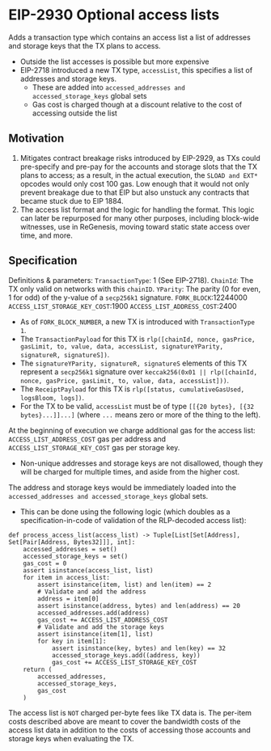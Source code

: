 # EIP-2930 Optional access lists
Adds a transaction type which contains an access list a list of addresses and storage keys that the TX plans to access. 
* Outside the list accesses is possible but more expensive
* EIP-2718 introduced a new TX type, `accessList`, this specifies a list of addresses and storage keys.
	* These are added into `accessed_addresses and accessed_storage_keys` global sets
	* Gas cost is charged though at a discount relative to the cost of accessing outside the list

## Motivation
1. Mitigates contract breakage risks introduced by EIP-2929, as TXs could pre-specify and pre-pay for the accounts and storage slots that the TX plans to access; as a result, in the actual execution, the `SLOAD and EXT*` opcodes would only cost 100 gas. Low enough that it would not only prevent breakage due to that EIP but also unstuck any contracts that became stuck due to EIP 1884.
2. The access list format and the logic for handling the format. This logic can later be repurposed for many other purposes, including block-wide witnesses, use in ReGenesis, moving toward static state access over time, and more.

## Specification
Definitions & parameters:
`TransactionType`: 1 (See EIP-2718).
`ChainId`: The TX only valid on networks with this `chainID`.
`YParity`: The parity (0 for even, 1 for odd) of the y-value of a `secp256k1` signature.
`FORK_BLOCK`:12244000
`ACCESS_LIST_STORAGE_KEY_COST`:1900
`ACCESS_LIST_ADDRESS_COST`:2400

* As of `FORK_BLOCK_NUMBER`, a new TX is introduced with `TransactionType 1`. 
* The `TransactionPayload` for this TX is `rlp([chainId, nonce, gasPrice, gasLimit, to, value, data, accessList, signatureYParity, signatureR, signatureS])`. 
* The `signatureYParity, signatureR, signatureS` elements of this TX represent a `secp256k1` signature over `keccak256(0x01 || rlp([chainId, nonce, gasPrice, gasLimit, to, value, data, accessList]))`. 
* The `ReceiptPayload` for this TX is `rlp([status, cumulativeGasUsed, logsBloom, logs])`.
* For the TX to be valid, `accessList` must be of type `[[{20 bytes}, [{32 bytes}...]]...]` (where `...` means zero or more of the thing to the left). 

At the beginning of execution we charge additional gas for the access list: `ACCESS_LIST_ADDRESS_COST` gas per address and `ACCESS_LIST_STORAGE_KEY_COST` gas per storage key. 
* Non-unique addresses and storage keys are not disallowed, though they will be charged for multiple times, and aside from the higher cost.

The address and storage keys would be immediately loaded into the `accessed_addresses and accessed_storage_keys` global sets. 
* This can be done using the following logic (which doubles as a specification-in-code of validation of the RLP-decoded access list):

```
def process_access_list(access_list) -> Tuple[List[Set[Address], Set[Pair[Address, Bytes32]]], int]:
    accessed_addresses = set()
    accessed_storage_keys = set()
    gas_cost = 0
    assert isinstance(access_list, list)
    for item in access_list:
        assert isinstance(item, list) and len(item) == 2
        # Validate and add the address
        address = item[0]
        assert isinstance(address, bytes) and len(address) == 20
        accessed_addresses.add(address)
        gas_cost += ACCESS_LIST_ADDRESS_COST
        # Validate and add the storage keys
        assert isinstance(item[1], list)
        for key in item[1]:
            assert isinstance(key, bytes) and len(key) == 32
            accessed_storage_keys.add((address, key))
            gas_cost += ACCESS_LIST_STORAGE_KEY_COST
    return (
        accessed_addresses,
        accessed_storage_keys,
        gas_cost
    )
```
The access list is `NOT` charged per-byte fees like TX data is. The per-item costs described above are meant to cover the bandwidth costs of the access list data in addition to the costs of accessing those accounts and storage keys when evaluating the TX.
